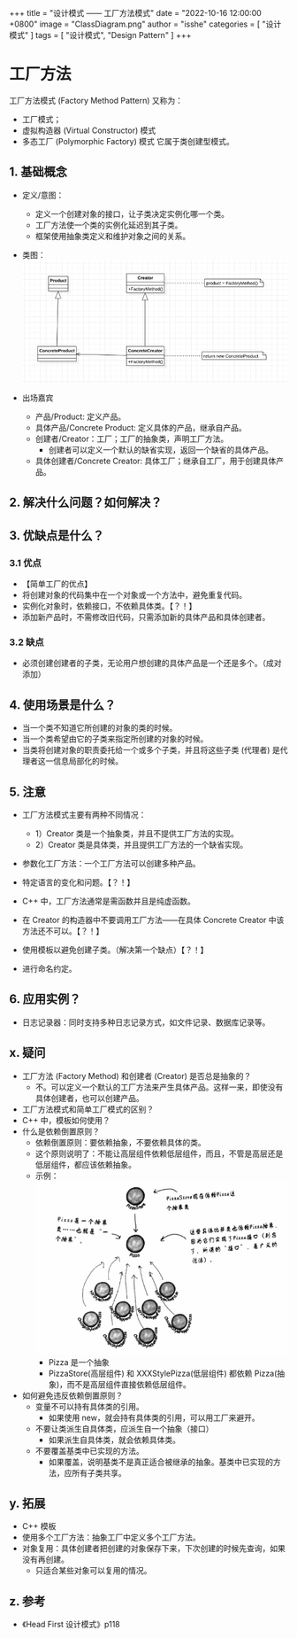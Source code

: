 +++
title = "设计模式 —— 工厂方法模式"
date = "2022-10-16 12:00:00 +0800"
image = "ClassDiagram.png"
author = "isshe"
categories = [ "设计模式" ]
tags = [ "设计模式", "Design Pattern" ]
+++


# 工厂方法
工厂方法模式 (Factory Method Pattern) 又称为：
* 工厂模式；
* 虚拟构造器 (Virtual Constructor) 模式
* 多态工厂 (Polymorphic Factory) 模式
它属于类创建型模式。

## 1. 基础概念
* 定义/意图：
    * 定义一个创建对象的接口，让子类决定实例化哪一个类。
    * 工厂方法使一个类的实例化延迟到其子类。
    * 框架使用抽象类定义和维护对象之间的关系。

* 类图：
![类图](ClassDiagram.png)
* 出场嘉宾
    * 产品/Product: 定义产品。
    * 具体产品/Concrete Product: 定义具体的产品，继承自产品。
    * 创建者/Creator：工厂；工厂的抽象类，声明工厂方法。
        * 创建者可以定义一个默认的缺省实现，返回一个缺省的具体产品。
    * 具体创建者/Concrete Creator: 具体工厂；继承自工厂，用于创建具体产品。


## 2. 解决什么问题？如何解决？


## 3. 优缺点是什么？
### 3.1 优点
* 【简单工厂的优点】
* 将创建对象的代码集中在一个对象或一个方法中，避免重复代码。
* 实例化对象时，依赖接口，不依赖具体类。【？！】
* 添加新产品时，不需修改旧代码，只需添加新的具体产品和具体创建者。


### 3.2 缺点
* 必须创建创建者的子类，无论用户想创建的具体产品是一个还是多个。（成对添加）

## 4. 使用场景是什么？
* 当一个类不知道它所创建的对象的类的时候。
* 当一个类希望由它的子类来指定所创建的对象的时候。
* 当类将创建对象的职责委托给一个或多个子类，并且将这些子类 (代理者) 是代理者这一信息局部化的时候。

## 5. 注意
* 工厂方法模式主要有两种不同情况：
    * 1）Creator 类是一个抽象类，并且不提供工厂方法的实现。
    * 2）Creator 类是具体类，并且提供工厂方法的一个缺省实现。
    
* 参数化工厂方法：一个工厂方法可以创建多种产品。
* 特定语言的变化和问题。【？！】
* C++ 中，工厂方法通常是需函数并且是纯虚函数。
* 在 Creator 的构造器中不要调用工厂方法——在具体 Concrete Creator 中该方法还不可以。【？！】
* 使用模板以避免创建子类。（解决第一个缺点）【？！】
* 进行命名约定。


## 6. 应用实例？
* 日志记录器：同时支持多种日志记录方式，如文件记录、数据库记录等。


## x. 疑问
* 工厂方法 (Factory Method) 和创建者 (Creator) 是否总是抽象的？
    * 不。可以定义一个默认的工厂方法来产生具体产品。这样一来，即使没有具体创建者，也可以创建产品。
* 工厂方法模式和简单工厂模式的区别？
* C++ 中，模板如何使用？
* 什么是依赖倒置原则？
    * 依赖倒置原则：要依赖抽象，不要依赖具体的类。
    * 这个原则说明了：不能让高层组件依赖低层组件，而且，不管是高层还是低层组件，都应该依赖抽象。
    * 示例：
        ![依赖倒置原则示例](依赖倒置原则示例.png)
        * Pizza 是一个抽象
        * PizzaStore(高层组件) 和 XXXStylePizza(低层组件) 都依赖 Pizza(抽象)，而不是高层组件直接依赖低层组件。
* 如何避免违反依赖倒置原则？
    * 变量不可以持有具体类的引用。
        * 如果使用 new，就会持有具体类的引用，可以用工厂来避开。
    * 不要让类派生自具体类，应派生自一个抽象（接口）
        * 如果派生自具体类，就会依赖具体类。
    * 不要覆盖基类中已实现的方法。
        * 如果覆盖，说明基类不是真正适合被继承的抽象。基类中已实现的方法，应所有子类共享。

## y. 拓展
* C++ 模板
* 使用多个工厂方法：抽象工厂中定义多个工厂方法。
* 对象复用：具体创建者把创建的对象保存下来，下次创建的时候先查询，如果没有再创建。
    * 只适合某些对象可以复用的情况。


## z. 参考
* 《Head First 设计模式》p118

